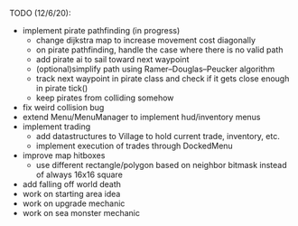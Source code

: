 TODO (12/6/20):
- implement pirate pathfinding (in progress)
    - change dijkstra map to increase movement cost diagonally
    - on pirate pathfinding, handle the case where there is no valid path
    - add pirate ai to sail toward next waypoint 
    - (optional)simplify path using Ramer–Douglas–Peucker algorithm
    - track next waypoint in pirate class and check if it gets close enough in pirate tick()
    - keep pirates from colliding somehow
- fix weird collision bug
- extend Menu/MenuManager to implement hud/inventory menus
- implement trading 
    - add datastructures to Village to hold current trade, inventory, etc.
    - implement execution of trades through DockedMenu
- improve map hitboxes 
    - use different rectangle/polygon based on neighbor bitmask instead of always 16x16 square
- add falling off world death
- work on starting area idea
- work on upgrade mechanic
- work on sea monster mechanic
